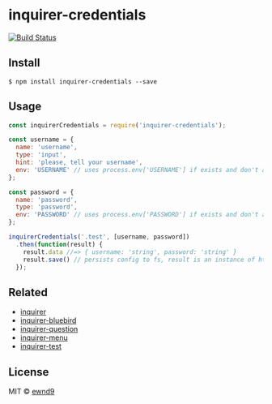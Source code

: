 # inquirer-credentials

[![Build Status](https://travis-ci.org/ewnd9/inquirer-credentials.svg?branch=master)](https://travis-ci.org/ewnd9/inquirer-credentials)

## Install

```
$ npm install inquirer-credentials --save
```

## Usage

```js
const inquirerCredentials = require('inquirer-credentials');

const username = {
  name: 'username',
  type: 'input',
  hint: 'please, tell your username',
  env: 'USERNAME' // uses process.env['USERNAME'] if exists and don't ask user
};

const password = {
  name: 'password',
  type: 'password',
  env: 'PASSWORD' // uses process.env['PASSWORD'] if exists and don't ask user
};

inquirerCredentials('.test', [username, password])
  .then(function(result) {
    result.data //=> { username: 'string', password: 'string' }
    result.save() // persists config to fs, result is an instance of https://github.com/ewnd9/dot-file-config
  });
```

## Related

- [inquirer](https://github.com/sboudrias/Inquirer.js)
- [inquirer-bluebird](https://github.com/ewnd9/inquirer-bluebird)
- [inquirer-question](https://github.com/ewnd9/inquirer-question)
- [inquirer-menu](https://github.com/ewnd9/inquirer-menu)
- [inquirer-test](https://github.com/ewnd9/inquirer-test)

## License

MIT © [ewnd9](http://ewnd9.com)

